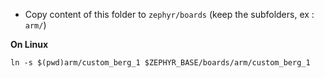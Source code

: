 - Copy content of this folder to `zephyr/boards` (keep the subfolders, ex : `arm/`)

__On Linux__
```
ln -s $(pwd)arm/custom_berg_1 $ZEPHYR_BASE/boards/arm/custom_berg_1
```